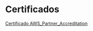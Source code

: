 # Certificados

[Certificado AWS_Partner_Accreditation](certificados/AWS_Partner_Accreditation_Technical.jpeg)



